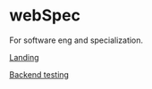 # webSpec
For software eng and specialization.

<a href=https://emmanuel2-uni.github.io/mainLayout2.html> Landing </a>

<a href=https://emmanuel2-uni.github.io/backendTest.html> Backend testing </a>
